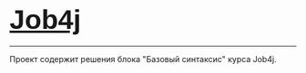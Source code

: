 # <font size="10" color="#03A9F4" face="Arial">[Job4j]()</font>
***
Проект содержит решения блока "Базовый синтаксис" курса Job4j.